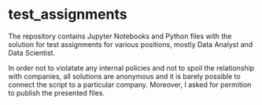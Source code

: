 # test_assignments
The repository contains Jupyter Notebooks and Python files with the solution for test assignments for various positions, mostly Data Analyst and Data Scientist.

In order not to violatate any internal policies and not to spoil the relationship with companies, all solutions are anonymous and it is barely possible to connect the script to a particular company. Moreover, I asked for permition to publish the presented files.
